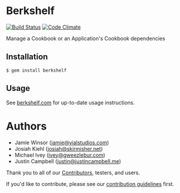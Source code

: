# Berkshelf
[![Build Status](https://travis-ci.org/RiotGames/berkshelf.png)](https://travis-ci.org/RiotGames/berkshelf)
[![Code Climate](https://codeclimate.com/badge.png)](https://codeclimate.com/github/RiotGames/berkshelf)

Manage a Cookbook or an Application's Cookbook dependencies

## Installation

    $ gem install berkshelf

## Usage

See [berkshelf.com](http://berkshelf.com) for up-to-date usage instructions.

# Authors

* Jamie Winsor (<jamie@vialstudios.com>)
* Josiah Kiehl (<josiah@skirmisher.net>)
* Michael Ivey (<ivey@gweezlebur.com>)
* Justin Campbell (<justin@justincampbell.me>)

Thank you to all of our [Contributors](https://github.com/RiotGames/berkshelf/graphs/contributors), testers, and users.

If you'd like to contribute, please see our [contribution guidelines](https://github.com/RiotGames/berkshelf/blob/master/CONTRIBUTING.md) first.

